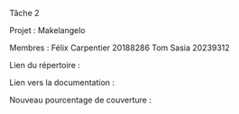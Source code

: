 Tâche 2

Projet : Makelangelo

Membres : 
Félix Carpentier 20188286 
Tom Sasia 20239312

Lien du répertoire :

Lien vers la documentation : 

Nouveau pourcentage de couverture :
